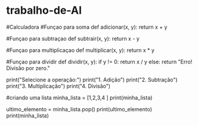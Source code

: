 # trabalho-de-AI
#Calculadora
#Funçao para soma
def adicionar(x, y):
    return x + y

#Funçao para subtraçao
def subtrair(x, y):
    return x - y

#Funçao para multiplicaçao
def multiplicar(x, y):
    return x * y

#Funçao para dividir
def dividir(x, y):
    if y != 0:
        return x / y
    else:
        return "Erro! Divisão por zero."
        
print("Selecione a operação:")
print("1. Adição")
print("2. Subtração")
print("3. Multiplicação")
print("4. Divisão")

#criando uma lista
minha_lista = [1,2,3,4 ]
print(minha_lista)

ultimo_elemento = minha_lista.pop()
print(ultimo_elemento)
print(minha_lista)
